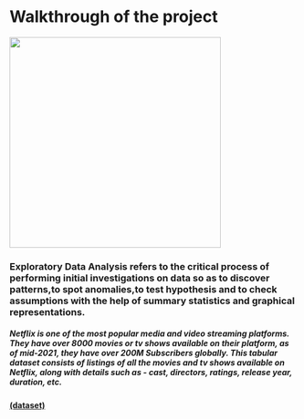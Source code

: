 # Walkthrough of the project

<img src="https://i.kym-cdn.com/entries/icons/mobile/000/037/334/Kowalski.jpg" width="370">

### Exploratory Data Analysis refers to the critical process of performing initial investigations on data so as to discover patterns,to spot anomalies,to test hypothesis and to check assumptions with the help of summary statistics and graphical representations.

##### Netflix is one of the most popular media and video streaming platforms. They have over 8000 movies or tv shows available on their platform, as of mid-2021, they have over 200M Subscribers globally. This tabular dataset consists of listings of all the movies and tv shows available on Netflix, along with details such as - cast, directors, ratings, release year, duration, etc.

#### [(dataset)](https://www.kaggle.com/shivamb/netflix-shows)
